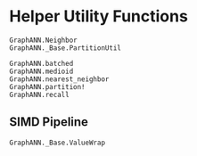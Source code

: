 # Helper Utility Functions

```@docs
GraphANN.Neighbor
GraphANN._Base.PartitionUtil

GraphANN.batched
GraphANN.medioid
GraphANN.nearest_neighbor
GraphANN.partition!
GraphANN.recall
```

## SIMD Pipeline

```@docs
GraphANN._Base.ValueWrap
```
